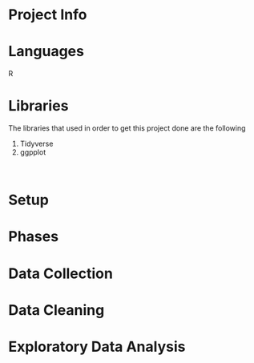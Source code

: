 Project Info
=
Languages
=
R<br>

Libraries
=
The libraries that used in order to get this project done are the following 
1. Tidyverse
2. ggpplot
<br>

Setup
=
Phases
=
Data Collection
= 
Data Cleaning
=
Exploratory Data Analysis 
=

